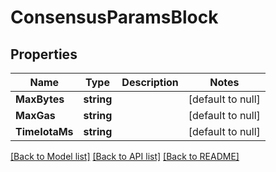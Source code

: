 # ConsensusParamsBlock

## Properties
Name | Type | Description | Notes
------------ | ------------- | ------------- | -------------
**MaxBytes** | **string** |  | [default to null]
**MaxGas** | **string** |  | [default to null]
**TimeIotaMs** | **string** |  | [default to null]

[[Back to Model list]](../README.md#documentation-for-models) [[Back to API list]](../README.md#documentation-for-api-endpoints) [[Back to README]](../README.md)

